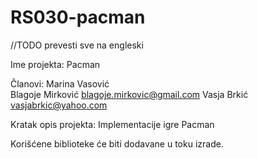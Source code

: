 # RS030-pacman

//TODO prevesti sve na engleski

Ime projekta: 
Pacman

Članovi:
Marina Vasović      
Blagoje Mirković    blagoje.mirkovic@gmail.com
Vasja Brkić         vasjabrkic@yahoo.com

Kratak opis projekta:
Implementacije igre Pacman 

Korišćene biblioteke će biti dodavane u toku izrade.
